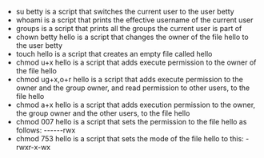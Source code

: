 * su betty is a script that switches the current user to the user betty
* whoami is a script that prints the effective username of the current user
* groups is a script that prints all the groups the current user is part of
* chown betty hello is a script that changes the owner of the file hello to the user betty
* touch hello is a script that creates an empty file called hello
* chmod u+x hello is a script that adds execute permission to the owner of the file hello
* chmod ug+x,o+r hello is a script that adds execute permission to the owner and the group owner, and read permission to other users, to the file hello
* chmod a+x hello is a script that adds execution permission to the owner, the group owner and the other users, to the file hello
* chmod 007 hello is a script that sets the permission to the file hello as follows: ------rwx
* chmod 753 hello is a script that sets the mode of the file hello to this: -rwxr-x-wx
